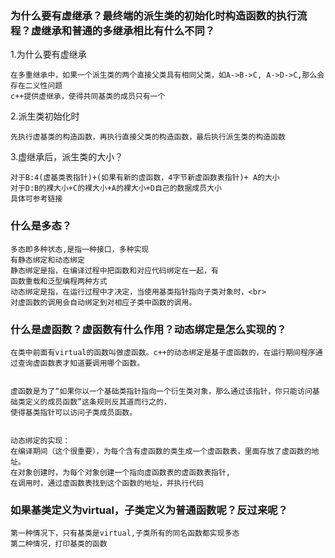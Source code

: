 ### 为什么要有虚继承？最终端的派生类的初始化时构造函数的执行流程？虚继承和普通的多继承相比有什么不同？
1.为什么要有虚继承
```
在多重继承中，如果一个派生类的两个直接父类具有相同父类，如A->B->C, A->D->C,那么会存在二义性问题
c++提供虚继承，使得共同基类的成员只有一个
```
2.派生类初始化时
```
先执行虚基类的构造函数，再执行直接父类的构造函数，最后执行派生类的构造函数
```
3.虚继承后，派生类的大小？
```
对于B:4(虚基类表指针)+(如果有新的虚函数，4字节新虚函数表指针)+ A的大小
对于D:B的裸大小+C的裸大小+A的裸大小+D自己的数据成员大小
具体可参考链接
```

### 什么是多态？
```
多态即多种状态,是指一种接口，多种实现
有静态绑定和动态绑定
静态绑定是指，在编译过程中把函数和对应代码绑定在一起，有
函数重载和泛型编程两种方式
动态绑定是指，在运行过程中才决定，当使用基类指针指向子类对象时，<br>
对虚函数的调用会自动绑定到对相应子类中函数的调用。
```

### 什么是虚函数？虚函数有什么作用？动态绑定是怎么实现的？
```
在类中前面有virtual的函数叫做虚函数。c++的动态绑定是基于虚函数的，在运行期间程序通过查询虚函数表才知道要调用哪个函数。


虚函数是为了“如果你以一个基础类指针指向一个衍生类对象，那么通过该指针，你只能访问基础类定义的成员函数”这条规则反其道而行之的，
使得基类指针可以访问子类成员函数。


动态绑定的实现：
在编译期间（这个很重要），为每个含有虚函数的类生成一个虚函数表，里面存放了虚函数的地址。
在对象创建时，为每个对象创建一个指向虚函数表的虚函数表指针,
在调用时，通过虚函数表找到这个函数的地址，并执行代码
```

### 如果基类定义为virtual，子类定义为普通函数呢？反过来呢？
```
第一种情况下，只有基类是virtual,子类所有的同名函数都实现多态
第二种情况，打印基类的函数
```
